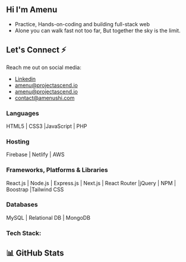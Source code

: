 ## Hi I'm Amenu
- Practice, Hands-on-coding and building full-stack web
- Alone you can walk fast not too far, But together the sky is the limit.


## Let's Connect ⚡
Reach me out on social media:
- [Linkedin](https://www.linkedin.com/in/amenu-shilbe/)
- [amenu@projectascend.io](https://mail.google.com/mail/u/1/#inbox)
- [amenu@projectascend.io](amenu@projectascend.io)
- [contact@amenushi.com](contact@amenushi.com)

### Languages
HTML5 | CSS3 |JavaScript | PHP 

### Hosting
Firebase | Netlify | AWS 

### Frameworks, Platforms & Libraries
React.js | Node.js | Express.js | Next.js | React Router |jQuery | NPM | Boostrap |Tailwind CSS

### Databases
MySQL | Relational DB | MongoDB

### Tech Stack:
[](https://upload.wikimedia.org/wikipedia/commons/thumb/3/30/React_Logo_SVG.svg/1200px-React_Logo_SVG.svg.png)

[](https://upload.wikimedia.org/wikipedia/commons/thumb/d/d9/Node.js_logo.svg/590px-Node.js_logo.svg.png)

[](https://upload.wikimedia.org/wikipedia/commons/6/64/Expressjs.png)

## 📊 GitHub Stats



<!--
**Amenu-sh/Amenu-Sh** is a ✨ _special_ ✨ repository because its `README.md` (this file) appears on your GitHub profile.

Here are some ideas to get you started:

- 🔭 I’m currently working on ...
- 🌱 I’m currently learning ...
- 👯 I’m looking to collaborate on ...
- 🤔 I’m looking for help with ...
- 💬 Ask me about ...
- 📫 How to reach me: ...
- 😄 Pronouns: ...
- ⚡ Fun fact: ...

-->
